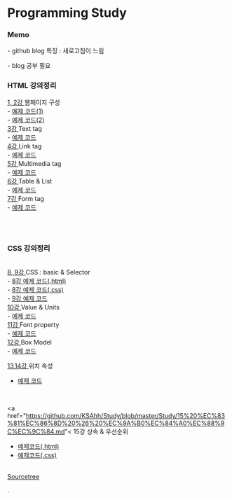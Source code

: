 # Programming Study

<h3> Memo</h3>

  <p>- github blog 특징 : 새로고침이 느림<br></p>
  <p>- blog 공부 필요<br></p>

<h3>
  <strong> HTML 강의정리 </strong><br>
</h3>

<a href="https://github.com/KSAhh/Study/blob/master/Study/1%2C2%20%EC%9B%B9%ED%8E%98%EC%9D%B4%EC%A7%80%20%EA%B5%AC%EC%84%B1.md">
  1, 2강
</a> 웹페이지 구성 <br>
- <a href="https://github.com/KSAhh/Study/blob/master/Study/%5BPrac%5D%20lesson2_1.html">
  예제 코드(1)
  </a> <br>
- <a href="https://github.com/KSAhh/Study/blob/master/Study/%5BPrac%5D%20lesson2_2.html">
  예제 코드(2)
  </a>

<br>

<a href="https://github.com/KSAhh/Study/blob/master/Study/3%20%ED%85%8D%EC%8A%A4%ED%8A%B8%20%ED%83%9C%EA%B7%B8.md">
  3강
</a> Text tag <br>
- <a href="https://github.com/KSAhh/Study/blob/master/Study/%5BPrac%5D%20lesson3.html">
  예제 코드
  </a>

<br>

<a href="https://github.com/KSAhh/Study/blob/master/Study/4%20%EB%A7%81%ED%81%AC%20%ED%83%9C%EA%B7%B8.md">
  4강
</a> Link tag <br>
- <a href="https://github.com/KSAhh/Study/blob/master/Study/%5BPrac%5D%20lesson4.html">
  예제 코드
  </a>

<br>

<a href="https://github.com/KSAhh/Study/blob/master/Study/5%20%EB%A9%80%ED%8B%B0%EB%AF%B8%EB%94%94%EC%96%B4%20%ED%83%9C%EA%B7%B8.md">
  5강
</a> Multimedia tag <br>
- <a href="https://github.com/KSAhh/Study/blob/master/Study/%5BPrac%5D%20lesson5.html">
  예제 코드
  </a>

<br>

<a href="https://github.com/KSAhh/Study/blob/master/Study/6%20%ED%85%8C%EC%9D%B4%EB%B8%94%20%26%20%EB%A6%AC%EC%8A%A4%ED%8A%B8.md">
  6강
</a> Table & List <br>
- <a href="https://github.com/KSAhh/Study/blob/master/Study/%5BPrac%5D%20lesson6.html">
  예제 코드
  </a>

<br>

<a href="https://github.com/KSAhh/Study/blob/master/Study/7%20%ED%8F%BC%20%ED%83%9C%EA%B7%B8(%EB%93%A3%EB%8A%94%EC%A4%91).md">
  7강
</a> Form tag <br>
- <a href="https://github.com/KSAhh/Study/blob/master/Study/%5BPrac%5D%20lesson7.html">
  예제 코드
  </a>

<br><br>

<h3>
  <strong> CSS 강의정리 </strong> <br>
</h3> <br>

<a href="https://github.com/KSAhh/Study/blob/master/Study/CSS.md">
  8, 9강
</a> CSS : basic & Selector <br>
- <a href="https://github.com/KSAhh/Study/blob/master/Study/%5BPrac%5D%20lesson8.html">
  8강 예제 코드(.html)
</a> <br>
- <a href="https://github.com/KSAhh/Study/blob/master/Study/%5BPrac%5D%20lesson8_test.css">
  8강 예제 코드(.css)
</a> <br>
- <a href="https://github.com/KSAhh/Study/blob/master/Study/%5BPrac%5D%20lesson9.html">
  9강 예제 코드
</a>

<br>

<a href="https://github.com/KSAhh/Study/blob/master/Study/10%20%EA%B0%92%20%26%20%EB%8B%A8%EC%9C%84.md">
  10강
</a> Value & Units <br>
- <a href="https://github.com/KSAhh/Study/blob/master/Study/%5BPrac%5D%20lesson10.html">
  예제 코드
  </a>
  
<br>

<a href="https://github.com/KSAhh/Study/blob/master/Study/11%20%ED%8F%B0%ED%8A%B8%20property.md">
  11강
</a> Font property <br>
- <a href="https://github.com/KSAhh/Study/blob/master/Study/%5BPrac%5D%20lesson11.html">
예제 코드
  </a>
  
<br>

<a href="https://github.com/KSAhh/Study/blob/master/Study/12%20%EB%B0%95%EC%8A%A4%EB%AA%A8%EB%8D%B8ing.md">
  12강
</a> Box Model <br>
- <a href="https://github.com/KSAhh/Study/blob/master/Study/%5BPrac%5D%20lesson12.html">
   예제 코드
  </a>
  
<br>

<a href="https://github.com/KSAhh/Study/blob/master/Study/13%2C14%20%EC%9C%84%EC%B9%98%20property.md"> 13,14강
</a> 위치 속성 <br>
- <a href="https://github.com/KSAhh/Study/blob/master/Study/%5BPrac%5D%20lesson14-1.html">
  예제 코드
  </a>
  
<br>
  
<a href="https://github.com/KSAhh/Study/blob/master/Study/15%20%EC%83%81%EC%86%8D%20%26%20%EC%9A%B0%EC%84%A0%EC%88%9C%EC%9C%84.md"<
15강
</a> 상속 & 우선순위 <br>
- <a href="https://github.com/KSAhh/Study/blob/master/Study/%5BPrac%5D%20lesson15.html">
  예제코드(.html)
  </a>
- <a href="https://github.com/KSAhh/Study/blob/master/Study/%5BPrac%5D%20lesson15.css">
  예제코드(.css)
  </a>

<br>
  
<a href="https://github.com/KSAhh/Study/blob/master/Study/Sourcetree.md">
  Sourcetree
</a>

<br>

.

